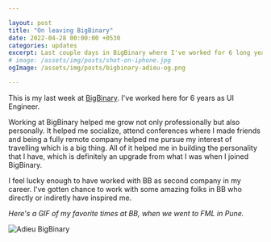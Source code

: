```yaml
---

layout: post
title: "On leaving BigBinary"
date: 2022-04-28 00:00:00 +0530
categories: updates
excerpt: Last couple days in BigBinary where I've worked for 6 long years. Learned, lived and laughed...
# image: /assets/img/posts/shot-on-iphone.jpg
ogImage: /assets/img/posts/bigbinary-adieu-og.png

---
```


This is my last week at [BigBinary](https://bigbinary.com). 
I've worked here for 6 years as UI Engineer.

Working at BigBinary helped me grow not only professionally
but also personally. It helped me socialize, 
attend conferences where I made friends and
being a fully remote company
helped me pursue my interest of travelling 
which is a big thing. All of it helped me in building
the personality that I have, which is definitely an upgrade
from what I was when I joined BigBinary. 

I feel lucky enough to have worked with BB as second 
company in my career. I've gotten chance to work with 
some amazing folks in BB who directly or indiretly have inspired me.

*Here's a GIF of my favorite times at BB, 
when we went to FML in Pune.*

![Adieu BigBinary](/images/posts/bigbinary-adieu.gif)